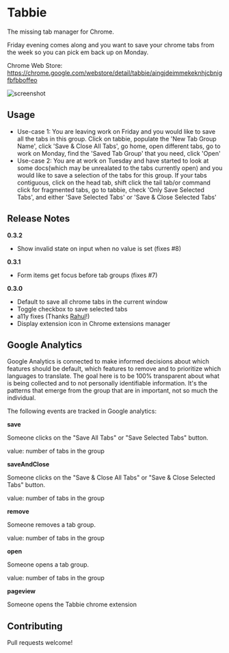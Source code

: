 # Tabbie

The missing tab manager for Chrome.

Friday evening comes along and you want to save your chrome tabs from the week so you can pick em back up on Monday.

Chrome Web Store: https://chrome.google.com/webstore/detail/tabbie/aingjdeimmekeknhjcbnigfbfbboffeo

![screenshot](store/screenshot.png)

## Usage
- Use-case 1: You are leaving work on Friday and you would like to save all the tabs in this group. Click on tabbie, populate the 'New Tab Group Name', click 'Save & Close All Tabs', go home, open different tabs, go to work on Monday, find the 'Saved Tab Group' that you need, click 'Open'
- Use-case 2: You are at work on Tuesday and have started to look at some docs(which may be unrealated to the tabs currently open) and you would like to save a selection of the tabs for this group. If your tabs contiguous, click on the head tab, shift click the tail tab/or command click for fragmented tabs, go to tabbie, check 'Only Save Selected Tabs', and either 'Save Selected Tabs' or 'Save & Close Selected Tabs'

## Release Notes

**0.3.2**

- Show invalid state on input when no value is set (fixes #8)

**0.3.1**

- Form items get focus before tab groups (fixes #7)

**0.3.0**

- Default to save all chrome tabs in the current window
- Toggle checkbox to save selected tabs
- a11y fixes (Thanks [Rahul](https://github.com/Primigenus)!)
- Display extension icon in Chrome extensions manager

## Google Analytics

Google Analytics is connected to make informed decisions about which features should be default, which features to remove and to prioritize which languages to translate. The goal here is to be 100% transparent about what is being collected and to not personally identifiable information. It's the patterns that emerge from the group that are in important, not so much the individual.

The following events are tracked in Google analytics:

**save**

Someone clicks on the "Save All Tabs" or "Save Selected Tabs" button.

value: number of tabs in the group

**saveAndClose**

Someone clicks on the "Save & Close All Tabs" or "Save & Close Selected Tabs" button.

value: number of tabs in the group

**remove**

Someone removes a tab group.

value: number of tabs in the group

**open**

Someone opens a tab group.

value: number of tabs in the group

**pageview**

Someone opens the Tabbie chrome extension

## Contributing

Pull requests welcome!
